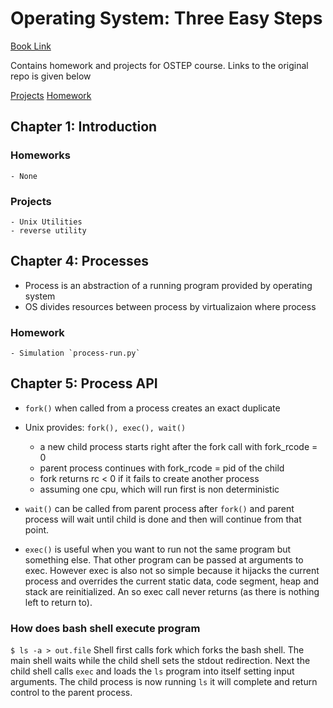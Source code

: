 # Operating System: Three Easy Steps
[Book Link](https://pages.cs.wisc.edu/~remzi/OSTEP/)

Contains homework and projects for OSTEP course. Links to the original repo is given below

[Projects](https://github.com/remzi-arpacidusseau/ostep-projects)
[Homework](https://github.com/remzi-arpacidusseau/ostep-projects)

## Chapter 1: Introduction
### Homeworks
    - None
### Projects
    - Unix Utilities
    - reverse utility

## Chapter 4: Processes
* Process is an abstraction of a running program provided by operating system
* OS divides resources between process by virtualizaion where process 

### Homework
    - Simulation `process-run.py`

## Chapter 5: Process API
* `fork()` when called from a process creates an exact duplicate
* Unix provides: `fork(), exec(), wait()`
    - a new child process starts right after the fork call with fork_rcode = 0
    - parent process continues with fork_rcode = pid of the child
    - fork returns rc < 0 if it fails to create another process
    - assuming one cpu, which will run first is non deterministic

* `wait()` can be called from parent process after `fork()` and parent process will wait until child is done and then will continue from that point.

* `exec()` is useful when you want to run not the same program but something else. That other program can be passed at arguments to exec. However exec is also not so simple because it hijacks the current process and overrides the current static data, code segment, heap and stack are reinitialized. An so exec call never returns (as there is nothing left to return to).

### How does bash shell execute program
```$ ls -a > out.file```
Shell first calls fork which forks the bash shell. The main shell waits while the child shell sets the stdout redirection. Next the child shell calls `exec`
and loads the `ls` program into itself setting input arguments. The child process is now running `ls` it will complete and return control to the parent process.
